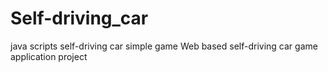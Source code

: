 # Self-driving_car
java scripts self-driving car simple game
Web based self-driving car game application project
